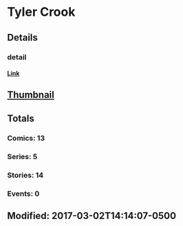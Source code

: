 # Tyler  Crook 
## Details
### detail
#### [Link](http://marvel.com/comics/creators/13011/tyler_crook?utm_campaign=apiRef&utm_source=225578a89fc76f3d20fbffda5d17a88d)
## [Thumbnail](http://i.annihil.us/u/prod/marvel/i/mg/b/40/image_not_available.jpg)
## Totals
### Comics: 13
### Series: 5
### Stories: 14
### Events: 0
## Modified: 2017-03-02T14:14:07-0500